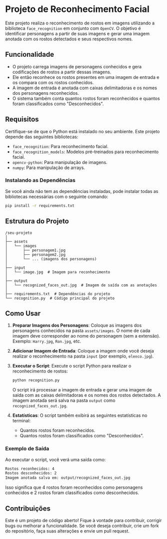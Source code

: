 # Projeto de Reconhecimento Facial

Este projeto realiza o reconhecimento de rostos em imagens utilizando a biblioteca `face_recognition` em conjunto com `OpenCV`. O objetivo é identificar personagens a partir de suas imagens e gerar uma imagem anotada com os rostos detectados e seus respectivos nomes.

## Funcionalidade

- O projeto carrega imagens de personagens conhecidos e gera codificações de rostos a partir dessas imagens.
- Ele então reconhece os rostos presentes em uma imagem de entrada e os compara com os rostos conhecidos.
- A imagem de entrada é anotada com caixas delimitadoras e os nomes dos personagens reconhecidos.
- O sistema também conta quantos rostos foram reconhecidos e quantos foram classificados como "Desconhecidos".

## Requisitos

Certifique-se de que o Python está instalado no seu ambiente. Este projeto depende das seguintes bibliotecas:

- `face_recognition`: Para reconhecimento facial.
- `face_recognition_models`: Modelos pré-treinados para reconhecimento facial.
- `opencv-python`: Para manipulação de imagens.
- `numpy`: Para manipulação de arrays.

### Instalando as Dependências

Se você ainda não tem as dependências instaladas, pode instalar todas as bibliotecas necessárias com o seguinte comando:

```bash
pip install -r requirements.txt
```

## Estrutura do Projeto

```
/seu-projeto
│
├── assets
│   └── images
│       ├── personagem1.jpg
│       ├── personagem2.jpg
│       └── ... (imagens dos personagens)
│
├── input
│   └── image.jpg  # Imagem para reconhecimento
│
├── output
│   └── recognized_faces_out.jpg  # Imagem de saída com as anotações
│
├── requirements.txt  # Dependências do projeto
└── recognition.py  # Código principal do projeto
```

## Como Usar

1. **Preparar Imagens dos Personagens**:
   Coloque as imagens dos personagens conhecidos na pasta `assets/images`. O nome de cada imagem deve corresponder ao nome do personagem (sem a 
   extensão). Exemplo: `Harry.jpg`, `Ron.jpg`, etc.

2. **Adicionar Imagem de Entrada**:
   Coloque a imagem onde você deseja realizar o reconhecimento na pasta `input` (por exemplo, `elenco.jpg`).

3. **Executar o Script**:
   Execute o script Python para realizar o reconhecimento de rostos:

   ```bash
   python recognition.py
   ```

   O script irá processar a imagem de entrada e gerar uma imagem de saída com as caixas delimitadoras e os nomes dos rostos detectados. A imagem anotada será salva na pasta `output` como `recognized_faces_out.jpg`.

4. **Estatísticas**:
   O script também exibirá as seguintes estatísticas no terminal:
    - Quantos rostos foram reconhecidos.
    - Quantos rostos foram classificados como "Desconhecidos".

### Exemplo de Saída

Ao executar o script, você verá uma saída como:

```bash
Rostos reconhecidos: 4
Rostos desconhecidos: 2
Imagem anotada salva em: output/recognized_faces_out.jpg
```

Isso significa que 4 rostos foram reconhecidos como personagens conhecidos e 2 rostos foram classificados como desconhecidos.


## Contribuições

Este é um projeto de código aberto! Fique à vontade para contribuir, corrigir bugs ou melhorar a funcionalidade. Se você deseja contribuir, crie um fork do repositório, faça suas alterações e envie um pull request.

